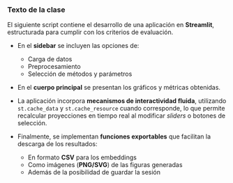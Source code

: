### Texto de la clase

El siguiente script contiene el desarrollo de una aplicación en **Streamlit**, estructurada para cumplir con los criterios de evaluación.  

- En el **sidebar** se incluyen las opciones de:
  - Carga de datos  
  - Preprocesamiento  
  - Selección de métodos y parámetros  

- En el **cuerpo principal** se presentan los gráficos y métricas obtenidas.  

- La aplicación incorpora **mecanismos de interactividad fluida**, utilizando `st.cache_data` y `st.cache_resource` cuando corresponde, lo que permite recalcular proyecciones en tiempo real al modificar *sliders* o botones de selección.  

- Finalmente, se implementan **funciones exportables** que facilitan la descarga de los resultados:  
  - En formato **CSV** para los embeddings  
  - Como imágenes (**PNG/SVG**) de las figuras generadas  
  - Además de la posibilidad de guardar la sesión  
